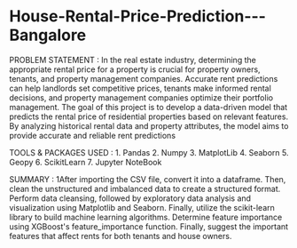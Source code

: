 # House-Rental-Price-Prediction---Bangalore

PROBLEM STATEMENT :
                   In the real estate industry, determining the appropriate rental price for a property is crucial for property owners, tenants, and property management companies. Accurate rent predictions can help landlords set competitive prices, tenants make informed rental decisions, and property management companies optimize their portfolio management. The goal of this project is to develop a data-driven model that predicts the rental price of residential properties based on relevant features. By analyzing historical rental data and property attributes, the model aims to provide accurate and reliable rent predictions

TOOLS & PACKAGES USED :
               1. Pandas
               2. Numpy
               3. MatplotLib
               4. Seaborn
               5. Geopy
               6. ScikitLearn
               7. Jupyter NoteBook

SUMMARY :
          1After importing the CSV file, convert it into a dataframe. 
          Then, clean the unstructured and imbalanced data to create a structured format. 
          Perform data cleansing, followed by exploratory data analysis and visualization using Matplotlib and Seaborn. 
          Finally, utilize the scikit-learn library to build machine learning algorithms. 
          Determine feature importance using XGBoost's feature_importance function.
          Finally, suggest the important features that affect rents for both tenants and house owners.
